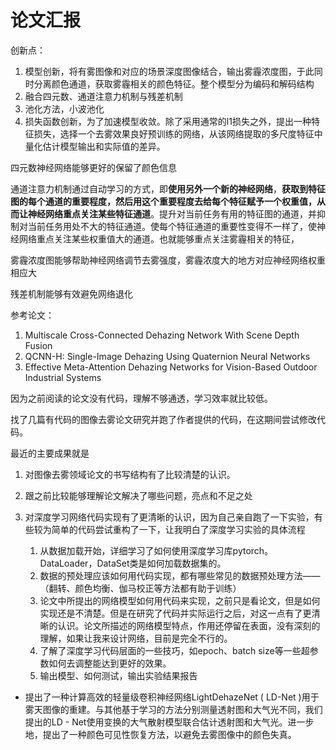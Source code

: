 # 论文汇报
创新点：

1. 模型创新，将有雾图像和对应的场景深度图像结合，输出雾霾浓度图，于此同时分离颜色通道，获取雾霾相关的颜色特征。整个模型分为编码和解码结构
2. 融合四元数、通道注意力机制与残差机制
3. 池化方法，小波池化
4. 损失函数创新，为了加速模型收敛。除了采用通常的l1损失之外，提出一种特征损失，选择一个去雾效果良好预训练的网络，从该网络提取的多尺度特征中量化估计模型输出和实际值的差异。

四元数神经网络能够更好的保留了颜色信息

通道注意力机制通过自动学习的方式，即**使用另外一个新的神经网络**，**获取到特征图的每个通道的重要程度，然后用这个重要程度去给每个特征赋予一个权重值，从而让神经网络重点关注某些特征通道**。提升对当前任务有用的特征图的通道，并抑制对当前任务用处不大的特征通道。使每个特征通道的重要性变得不一样了，使神经网络重点关注某些权重值大的通道。也就能够重点关注雾霾相关的特征，

雾霾浓度图能够帮助神经网络调节去雾强度，雾霾浓度大的地方对应神经网络权重相应大

残差机制能够有效避免网络退化

参考论文：

1. Multiscale Cross-Connected Dehazing Network With Scene Depth Fusion
2. QCNN-H: Single-Image Dehazing Using Quaternion Neural Networks
3. Effective Meta-Attention Dehazing Networks for Vision-Based Outdoor Industrial Systems


因为之前阅读的论文没有代码，理解不够通透，学习效率就比较低。

找了几篇有代码的图像去雾论文研究并跑了作者提供的代码，在这期间尝试修改代码。

最近的主要成果就是

1. 对图像去雾领域论文的书写结构有了比较清楚的认识。

2. 跟之前比较能够理解论文解决了哪些问题，亮点和不足之处

3. 对深度学习网络代码实现有了更清晰的认识，因为自己亲自跑了一下实验，有些较为简单的代码尝试重构了一下，让我明白了深度学习实验的具体流程

   1. 从数据加载开始，详细学习了如何使用深度学习库pytorch。DataLoader，DataSet类是如何加载数据集的。
   2. 数据的预处理应该如何用代码实现，都有哪些常见的数据预处理方法——（翻转、颜色均衡、伽马校正等方法都有助于训练）
   3. 论文中所提出的网络模型如何用代码来实现，之前只是看论文，但是如何实现还是不清楚。但是在研究了代码并实际运行之后，对这一点有了更清晰的认识。论文所描述的网络模型特点，作用还停留在表面，没有深刻的理解，如果让我来设计网络，目前是完全不行的。
   4. 了解了深度学习代码层面的一些技巧，如epoch、batch size等一些超参数如何去调整能达到更好的效果。
   5. 输出模型、如何测试，输出实验结果报告
   
   

* 提出了一种计算高效的轻量级卷积神经网络LightDehazeNet ( LD-Net )用于雾天图像的重建。与其他基于学习的方法分别测量透射图和大气光不同，我们提出的LD - Net使用变换的大气散射模型联合估计透射图和大气光。进一步地，提出了一种颜色可见性恢复方法，以避免去雾图像中的颜色失真。
